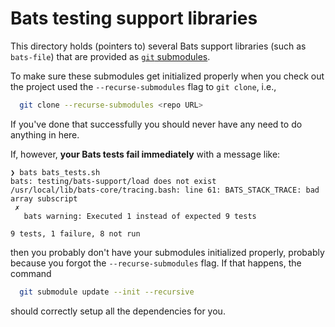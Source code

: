 # Bats testing support libraries

This directory holds (pointers to) several Bats support libraries
(such as `bats-file`) that are provided as
[`git` submodules](https://git-scm.com/book/en/v2/Git-Tools-Submodules).

To make sure these submodules get initialized properly when you check out the
project used the `--recurse-submodules` flag to `git clone`, i.e.,

```bash
  git clone --recurse-submodules <repo URL>
```

If you've done that successfully you should never have any need to do anything
in here.

If, however, **your Bats tests fail immediately** with a message like:

```english
❯ bats bats_tests.sh
bats: testing/bats-support/load does not exist
/usr/local/lib/bats-core/tracing.bash: line 61: BATS_STACK_TRACE: bad array subscript
 ✗
   bats warning: Executed 1 instead of expected 9 tests

9 tests, 1 failure, 8 not run
```

then you probably don't have your submodules initialized properly, probably
because you forgot the `--recurse-submodules` flag. If that happens, the
command

```bash
  git submodule update --init --recursive
```

should correctly setup all the dependencies for you.
